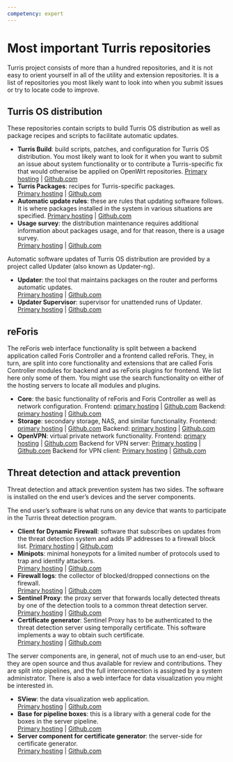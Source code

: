 ```yaml
---
competency: expert
---
```

# Most important Turris repositories

Turris project consists of more than a hundred repositories, and it is not easy
to orient yourself in all of the utility and extension repositories. It is a
list of repositories you most likely want to look into when you submit issues or
try to locate code to improve.


## Turris OS distribution

These repositories contain scripts to build Turris OS distribution as well as
package recipes and scripts to facilitate automatic updates.

* **Turris Build**: build scripts, patches, and configuration for Turris OS
  distribution. You most likely want to look for it when you want to submit an
  issue about system functionality or to contribute a Turris-specific fix that
  would otherwise be applied on OpenWrt repositories.
  [Primary hosting](https://gitlab.nic.cz/turris/os/build) |
  [Github.com](https://github.com/turris-cz/os-build/)
* **Turris Packages**: recipes for Turris-specific packages.  
  [Primary hosting](https://gitlab.nic.cz/turris/os/packages) |
  [Github.com](https://github.com/turris-cz/os-packages)
* **Automatic update rules**: these are rules that updating software follows. It
  is where packages installed in the system in various situations are specified.
  [Primary hosting](https://gitlab.nic.cz/turris/os/updater-lists) |
  [Github.com](https://github.com/turris-cz/os-updater-lists)
* **Usage survey**: the distribution maintenance requires additional information
  about packages usage, and for that reason, there is a usage survey.  
  [Primary hosting](https://gitlab.nic.cz/turris/sentinel/turris-survey) |
  [Github.com](https://github.com/turris-cz/sentinel-turris-survey)

Automatic software updates of Turris OS distribution are provided by a project
called Updater (also known as Updater-ng).

* **Updater**: the tool that maintains packages on the router and performs
  automatic updates.  
  [Primary hosting](https://gitlab.nic.cz/turris/updater/updater) |
  [Github.com](https://github.com/turris-cz/updater)
* **Updater Supervisor**: supervisor for unattended runs of Updater.  
  [Primary hosting](https://gitlab.nic.cz/turris/updater/supervisor) |
  [Github.com](https://github.com/turris-cz/updater-supervisor)


## reForis

The reForis web interface functionality is split between a backend application
called Foris Controller and a frontend called reForis. They, in turn, are split
into core functionality and extensions that are called Foris Controller modules
for backend and as reForis plugins for frontend. We list here only some of them.
You might use the search functionality on either of the hosting servers to
locate all modules and plugins.

* **Core**: the basic functionality of reForis and Foris Controller as well as
  network configuration.
  Frontend:
  [primary hosting](https://gitlab.nic.cz/turris/reforis/reforis) |
  [Github.com](https://github.com/turris-cz/reforis)
  Backend:
  [primary hosting](https://gitlab.nic.cz/turris/foris-controller/foris-controller) |
  [Github.com](https://github.com/turris-cz/foris-controller)
* **Storage**: secondary storage, NAS, and similar functionality.
  Frontend:
  [primary hosting](https://gitlab.nic.cz/turris/reforis/reforis-storage-plugin) |
  [Github.com](https://github.com/turris-cz/reforis-storage)
  Backend:
  [primary hosting](https://gitlab.nic.cz/turris/foris-controller/foris-controller-storage-module) |
  [Github.com](https://github.com/turris-cz/foris-controller-storage-module)
* **OpenVPN**: virtual private network functionality.
  Frontend:
  [primary hosting](https://gitlab.nic.cz/turris/reforis/reforis-openvpn-plugin) |
  [Github.com](https://github.com/turris-cz/reforis-openvpn)
  Backend for VPN server:
  [Primary hosting](https://gitlab.nic.cz/turris/foris-controller/foris-controller-openvpn-module) |
  [Github.com](https://github.com/turris-cz/foris-controller-openvpn-module)
  Backend for VPN client:
  [Primary hosting](https://gitlab.nic.cz/turris/foris-controller/foris-controller-openvpn_client-module) |
  [Github.com](https://github.com/turris-cz/foris-controller-openvpn_client-module)


## Threat detection and attack prevention

Threat detection and attack prevention system has two sides. The software is
installed on the end user’s devices and the server components.

The end user’s software is what runs on any device that wants to participate in
the Turris threat detection program.

* **Client for Dynamic Firewall**: software that subscribes on updates from the
  threat detection system and adds IP addresses to a firewall block list. 
  [Primary hosting](https://gitlab.nic.cz/turris/sentinel/dynfw-client ) |
  [Github.com](https://github.com/turris-cz/sentinel-dynfw-client )
* **Minipots**: minimal honeypots for a limited number of protocols used to trap
  and identify attackers.  
  [Primary hosting](https://gitlab.nic.cz/turris/sentinel/minipot ) |
  [Github.com](https://github.com/turris-cz/sentinel-minipot )
* **Firewall logs**: the collector of blocked/dropped connections on the firewall.  
  [Primary hosting](https://gitlab.nic.cz/turris/sentinel/fwlogs ) |
  [Github.com](https://github.com/turris-cz/sentinel-fwlogs )
* **Sentinel Proxy**: the proxy server that forwards locally detected threats by one
  of the detection tools to a common threat detection server.  
  [Primary hosting](https://gitlab.nic.cz/turris/sentinel/proxy ) |
  [Github.com](https://github.com/turris-cz/sentinel-proxy )
* **Certificate generator**: Sentinel Proxy has to be authenticated to the threat
  detection server using temporally certificate. This software implements a way
  to obtain such certificate.  
  [Primary hosting](https://gitlab.nic.cz/turris/sentinel/certgen ) |
  [Github.com](https://github.com/turris-cz/sentinel-certgen )

The server components are, in general, not of much use to an end-user, but they are
open source and thus available for review and contributions. They are split into
pipelines, and the full interconnection is assigned by a system administrator.
There is also a web interface for data visualization you might be interested in.

* **SView**: the data visualization web application.  
  [Primary hosting](https://gitlab.nic.cz/turris/sentinel/sview ) |
  [Github.com](https://github.com/turris-cz/sentinel-sview )
* **Base for pipeline boxes**: this is a library with a general code for the
  boxes in the server pipeline.  
  [Primary hosting](https://gitlab.nic.cz/turris/sentinel/sn ) |
  [Github.com](https://github.com/turris-cz/sentinel-sn )
* **Server component for certificate generator**: the server-side for
  certificate generator.  
  [Primary hosting](https://gitlab.nic.cz/turris/sentinel/ca ) |
  [Github.com](https://github.com/turris-cz/sentinel-ca )
